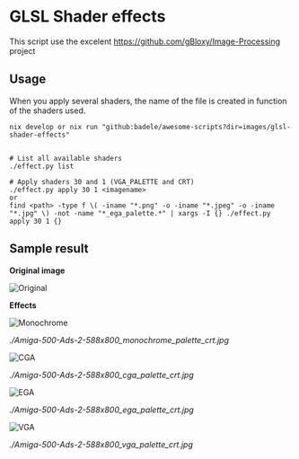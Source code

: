 # GLSL Shader effects

This script use the excelent https://github.com/gBloxy/Image-Processing project

## Usage

When you apply several shaders, the name of the file is created in function of
the shaders used.

```shell
nix develop or nix run "github:badele/awesome-scripts?dir=images/glsl-shader-effects"


# List all available shaders
./effect.py list 

# Apply shaders 30 and 1 (VGA_PALETTE and CRT)
./effect.py apply 30 1 <imagename>
or
find <path> -type f \( -iname "*.png" -o -iname "*.jpeg" -o -iname "*.jpg" \) -not -name "*_ega_palette.*" | xargs -I {} ./effect.py apply 30 1 {}
```

## Sample result

**Original image**

![Original](./Amiga-500-Ads-2-588x800.jpg)

**Effects**

![Monochrome](./Amiga-500-Ads-2-588x800_monochrome_palette_crt.jpg)

_./Amiga-500-Ads-2-588x800_monochrome_palette_crt.jpg_

![CGA](./Amiga-500-Ads-2-588x800_cga_palette_crt.jpg)

_./Amiga-500-Ads-2-588x800_cga_palette_crt.jpg_

![EGA](./Amiga-500-Ads-2-588x800_ega_palette_crt.jpg)

_./Amiga-500-Ads-2-588x800_ega_palette_crt.jpg_

![VGA](./Amiga-500-Ads-2-588x800_vga_palette_crt.jpg)

_./Amiga-500-Ads-2-588x800_vga_palette_crt.jpg_
